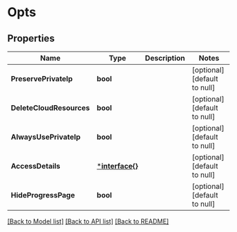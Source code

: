 # Opts

## Properties
Name | Type | Description | Notes
------------ | ------------- | ------------- | -------------
**PreservePrivateIp** | **bool** |  | [optional] [default to null]
**DeleteCloudResources** | **bool** |  | [optional] [default to null]
**AlwaysUsePrivateIp** | **bool** |  | [optional] [default to null]
**AccessDetails** | [***interface{}**](interface{}.md) |  | [optional] [default to null]
**HideProgressPage** | **bool** |  | [optional] [default to null]

[[Back to Model list]](../README.md#documentation-for-models) [[Back to API list]](../README.md#documentation-for-api-endpoints) [[Back to README]](../README.md)

